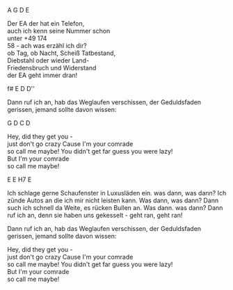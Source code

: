 A G D E

Der EA der hat ein Telefon,  
auch ich kenn seine Nummer schon  
unter +49 174  
58 - ach was erzähl ich dir?  
ob Tag, ob Nacht, Scheiß Tatbestand,  
Diebstahl oder wieder Land-  
Friedensbruch und Widerstand  
der EA geht immer dran!

f# E D D''

Dann ruf ich an, hab das Weglaufen verschissen, der Geduldsfaden gerissen, jemand sollte davon wissen: 

G D C D

Hey, did they get you -  
just don't go crazy
Cause I'm your comrade  
so call me maybe!
You didn't get far
guess you were lazy!  
But I'm your comrade  
so call me maybe!

E E H7 E

Ich schlage gerne Schaufenster in Luxusläden ein. was dann, was dann?
Ich zünde Autos an die ich mir nicht leisten kann. Was dann, was dann?
Dann such ich schnell da Weite, es rücken Bullen an. Was dann. was dann?
Dann ruf ich an, denn sie haben uns gekesselt - geht ran, geht ran!

Dann ruf ich an, hab das Weglaufen verschissen, der Geduldsfaden gerissen, jemand sollte davon wissen: 

Hey, did they get you -  
just don't go crazy
Cause I'm your comrade  
so call me maybe!
You didn't get far
guess you were lazy!  
But I'm your comrade  
so call me maybe!

